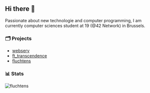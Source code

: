 ## Hi there 👋

Passionate about new technologie and computer programming, I am currently computer sciences student at 19 (@42 Network) in Brussels.

### 🗂️ Projects
- [webserv](https://github.com/fluchtens/webserv)
- [ft_transcendence](https://github.com/fluchtens/ft_transcendence)
- [fluchtens](https://fluchtens.com)

### 📊 Stats
<img src="https://github-readme-stats.vercel.app/api/top-langs?username=fluchtens&show_icons=true&locale=en&layout=compact&theme=github_dark" alt="fluchtens"/>
